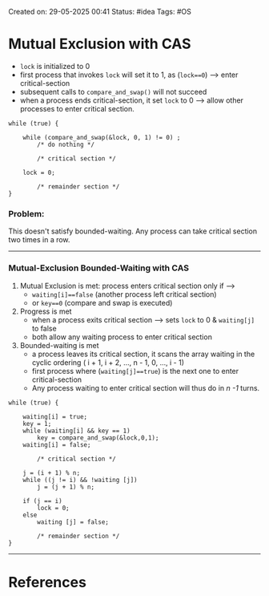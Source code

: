 Created on: 29-05-2025 00:41 
Status: #idea
Tags: #OS
# Mutual Exclusion with CAS
- `lock` is initialized to 0
- first process that invokes `lock` will set it to 1, as (`lock==0`) --> enter critical-section
- subsequent calls to `compare_and_swap()` will not succeed
- when a process ends critical-section, it set `lock` to 0 --> allow other processes to enter critical section.
```
while (true) {

	while (compare_and_swap(&lock, 0, 1) != 0) ; 
		/* do nothing */
		
		/* critical section */
	
	lock = 0;
	
		/* remainder section */
}
```
### Problem:
This doesn't satisfy bounded-waiting. Any process can take critical section two times in a row.

-------------------
### Mutual-Exclusion Bounded-Waiting with CAS
1. Mutual Exclusion is met:
	 process enters critical section only if --> 
	 - `waiting[i]==false` (another process left critical section)
	 - or `key==0` (compare and swap is executed)
2. Progress is met
	- when a process exits critical section --> sets `lock` to 0 & `waiting[j]` to false 
	- both allow any waiting process to enter critical section
3. Bounded-waiting is met 
	- a process leaves its critical section, it scans the array waiting in the cyclic ordering ( i + 1, i + 2, ..., n - 1, 0, ..., i - 1)
	- first process where (`waiting[j]==true`) is the next one to enter critical-section
	- Any process waiting to enter critical section will thus do in *n -1*  turns.
```
while (true) {

	waiting[i] = true; 
	key = 1;	
	while (waiting[i] && key == 1)
		key = compare_and_swap(&lock,0,1); 
	waiting[i] = false;
	
		/* critical section */
	
	j = (i + 1) % n; 
	while ((j != i) && !waiting [j]) 
		j = (j + 1) % n;
	
	if (j == i) 
		lock = 0; 
	else
		waiting [j] = false;
	
		/* remainder section */
}
```

-----------------
# References